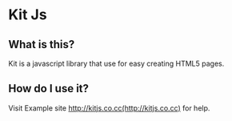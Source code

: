 # Kit Js

## What is this?

Kit is a javascript library that use for easy creating HTML5 pages.

## How do I use it?

Visit Example site http://kitjs.co.cc(http://kitjs.co.cc) for help.
